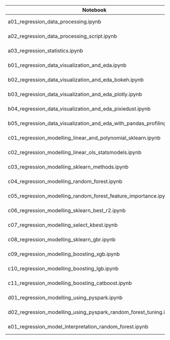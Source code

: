 |  Notebook | Rendered   | Description  |  Author |
|---|---|---|---|
| a01_regression_data_processing.ipynb  | [ipynb](https://github.com/bhishanpdl/Project_House_Price_Prediction/blob/master/notebooks/a01_regression_data_processing.ipynb), [rendered](https://nbviewer.jupyter.org/github/bhishanpdl/Project_House_Price_Prediction/blob/master/notebooks/a01_regression_data_processing.ipynb)  |   | [Bhishan Poudel](https://bhishanpdl.github.io/)  |
| a02_regression_data_processing_script.ipynb  | [ipynb](https://github.com/bhishanpdl/Project_House_Price_Prediction/blob/master/notebooks/a02_regression_data_processing_script.ipynb), [rendered](https://nbviewer.jupyter.org/github/bhishanpdl/Project_House_Price_Prediction/blob/master/notebooks/a02_regression_data_processing_script.ipynb)  |   | [Bhishan Poudel](https://bhishanpdl.github.io/)  |
| a03_regression_statistics.ipynb  | [ipynb](https://github.com/bhishanpdl/Project_House_Price_Prediction/blob/master/notebooks/a03_regression_statistics.ipynb), [rendered](https://nbviewer.jupyter.org/github/bhishanpdl/Project_House_Price_Prediction/blob/master/notebooks/a03_regression_statistics.ipynb)  |   | [Bhishan Poudel](https://bhishanpdl.github.io/)  |
| b01_regression_data_visualization_and_eda.ipynb  | [ipynb](https://github.com/bhishanpdl/Project_House_Price_Prediction/blob/master/notebooks/b01_regression_data_visualization_and_eda.ipynb), [rendered](https://nbviewer.jupyter.org/github/bhishanpdl/Project_House_Price_Prediction/blob/master/notebooks/b01_regression_data_visualization_and_eda.ipynb)  |   | [Bhishan Poudel](https://bhishanpdl.github.io/)  |
| b02_regression_data_visualization_and_eda_bokeh.ipynb  | [ipynb](https://github.com/bhishanpdl/Project_House_Price_Prediction/blob/master/notebooks/b02_regression_data_visualization_and_eda_bokeh.ipynb), [rendered](https://nbviewer.jupyter.org/github/bhishanpdl/Project_House_Price_Prediction/blob/master/notebooks/b02_regression_data_visualization_and_eda_bokeh.ipynb)  |   | [Bhishan Poudel](https://bhishanpdl.github.io/)  |
| b03_regression_data_visualization_and_eda_plotly.ipynb  | [ipynb](https://github.com/bhishanpdl/Project_House_Price_Prediction/blob/master/notebooks/b03_regression_data_visualization_and_eda_plotly.ipynb), [rendered](https://nbviewer.jupyter.org/github/bhishanpdl/Project_House_Price_Prediction/blob/master/notebooks/b03_regression_data_visualization_and_eda_plotly.ipynb)  |   | [Bhishan Poudel](https://bhishanpdl.github.io/)  |
| b04_regression_data_visualization_and_eda_pixiedust.ipynb  | [ipynb](https://github.com/bhishanpdl/Project_House_Price_Prediction/blob/master/notebooks/b04_regression_data_visualization_and_eda_pixiedust.ipynb), [rendered](https://nbviewer.jupyter.org/github/bhishanpdl/Project_House_Price_Prediction/blob/master/notebooks/b04_regression_data_visualization_and_eda_pixiedust.ipynb)  |   | [Bhishan Poudel](https://bhishanpdl.github.io/)  |
| b05_regression_data_visualization_and_eda_with_pandas_profiling.ipynb  | [ipynb](https://github.com/bhishanpdl/Project_House_Price_Prediction/blob/master/notebooks/b05_regression_data_visualization_and_eda_with_pandas_profiling.ipynb), [rendered](https://nbviewer.jupyter.org/github/bhishanpdl/Project_House_Price_Prediction/blob/master/notebooks/b05_regression_data_visualization_and_eda_with_pandas_profiling.ipynb)  |   | [Bhishan Poudel](https://bhishanpdl.github.io/)  |
| c01_regression_modelling_linear_and_polynomial_sklearn.ipynb  | [ipynb](https://github.com/bhishanpdl/Project_House_Price_Prediction/blob/master/notebooks/c01_regression_modelling_linear_and_polynomial_sklearn.ipynb), [rendered](https://nbviewer.jupyter.org/github/bhishanpdl/Project_House_Price_Prediction/blob/master/notebooks/c01_regression_modelling_linear_and_polynomial_sklearn.ipynb)  |   | [Bhishan Poudel](https://bhishanpdl.github.io/)  |
| c02_regression_modelling_linear_ols_statsmodels.ipynb  | [ipynb](https://github.com/bhishanpdl/Project_House_Price_Prediction/blob/master/notebooks/c02_regression_modelling_linear_ols_statsmodels.ipynb), [rendered](https://nbviewer.jupyter.org/github/bhishanpdl/Project_House_Price_Prediction/blob/master/notebooks/c02_regression_modelling_linear_ols_statsmodels.ipynb)  |   | [Bhishan Poudel](https://bhishanpdl.github.io/)  |
| c03_regression_modelling_sklearn_methods.ipynb  | [ipynb](https://github.com/bhishanpdl/Project_House_Price_Prediction/blob/master/notebooks/c03_regression_modelling_sklearn_methods.ipynb), [rendered](https://nbviewer.jupyter.org/github/bhishanpdl/Project_House_Price_Prediction/blob/master/notebooks/c03_regression_modelling_sklearn_methods.ipynb)  |   | [Bhishan Poudel](https://bhishanpdl.github.io/)  |
| c04_regression_modelling_random_forest.ipynb  | [ipynb](https://github.com/bhishanpdl/Project_House_Price_Prediction/blob/master/notebooks/c04_regression_modelling_random_forest.ipynb), [rendered](https://nbviewer.jupyter.org/github/bhishanpdl/Project_House_Price_Prediction/blob/master/notebooks/c04_regression_modelling_random_forest.ipynb)  |   | [Bhishan Poudel](https://bhishanpdl.github.io/)  |
| c05_regression_modelling_random_forest_feature_importance.ipynb  | [ipynb](https://github.com/bhishanpdl/Project_House_Price_Prediction/blob/master/notebooks/c05_regression_modelling_random_forest_feature_importance.ipynb), [rendered](https://nbviewer.jupyter.org/github/bhishanpdl/Project_House_Price_Prediction/blob/master/notebooks/c05_regression_modelling_random_forest_feature_importance.ipynb)  |   | [Bhishan Poudel](https://bhishanpdl.github.io/)  |
| c06_regression_modelling_sklearn_best_r2.ipynb  | [ipynb](https://github.com/bhishanpdl/Project_House_Price_Prediction/blob/master/notebooks/c06_regression_modelling_sklearn_best_r2.ipynb), [rendered](https://nbviewer.jupyter.org/github/bhishanpdl/Project_House_Price_Prediction/blob/master/notebooks/c06_regression_modelling_sklearn_best_r2.ipynb)  |   | [Bhishan Poudel](https://bhishanpdl.github.io/)  |
| c07_regression_modelling_select_kbest.ipynb  | [ipynb](https://github.com/bhishanpdl/Project_House_Price_Prediction/blob/master/notebooks/c07_regression_modelling_select_kbest.ipynb), [rendered](https://nbviewer.jupyter.org/github/bhishanpdl/Project_House_Price_Prediction/blob/master/notebooks/c07_regression_modelling_select_kbest.ipynb)  |   | [Bhishan Poudel](https://bhishanpdl.github.io/)  |
| c08_regression_modelling_sklearn_gbr.ipynb  | [ipynb](https://github.com/bhishanpdl/Project_House_Price_Prediction/blob/master/notebooks/c08_regression_modelling_sklearn_gbr.ipynb), [rendered](https://nbviewer.jupyter.org/github/bhishanpdl/Project_House_Price_Prediction/blob/master/notebooks/c08_regression_modelling_sklearn_gbr.ipynb)  |   | [Bhishan Poudel](https://bhishanpdl.github.io/)  |
| c09_regression_modelling_boosting_xgb.ipynb  | [ipynb](https://github.com/bhishanpdl/Project_House_Price_Prediction/blob/master/notebooks/c09_regression_modelling_boosting_xgb.ipynb), [rendered](https://nbviewer.jupyter.org/github/bhishanpdl/Project_House_Price_Prediction/blob/master/notebooks/c09_regression_modelling_boosting_xgb.ipynb)  |   | [Bhishan Poudel](https://bhishanpdl.github.io/)  |
| c10_regression_modelling_boosting_lgb.ipynb  | [ipynb](https://github.com/bhishanpdl/Project_House_Price_Prediction/blob/master/notebooks/c10_regression_modelling_boosting_lgb.ipynb), [rendered](https://nbviewer.jupyter.org/github/bhishanpdl/Project_House_Price_Prediction/blob/master/notebooks/c10_regression_modelling_boosting_lgb.ipynb)  |   | [Bhishan Poudel](https://bhishanpdl.github.io/)  |
| c11_regression_modelling_boosting_catboost.ipynb  | [ipynb](https://github.com/bhishanpdl/Project_House_Price_Prediction/blob/master/notebooks/c11_regression_modelling_boosting_catboost.ipynb), [rendered](https://nbviewer.jupyter.org/github/bhishanpdl/Project_House_Price_Prediction/blob/master/notebooks/c11_regression_modelling_boosting_catboost.ipynb)  |   | [Bhishan Poudel](https://bhishanpdl.github.io/)  |
| d01_regression_modelling_using_pyspark.ipynb  | [ipynb](https://github.com/bhishanpdl/Project_House_Price_Prediction/blob/master/notebooks/d01_regression_modelling_using_pyspark.ipynb), [rendered](https://nbviewer.jupyter.org/github/bhishanpdl/Project_House_Price_Prediction/blob/master/notebooks/d01_regression_modelling_using_pyspark.ipynb)  |   | [Bhishan Poudel](https://bhishanpdl.github.io/)  |
| d02_regression_modelling_using_pyspark_random_forest_tuning.ipynb  | [ipynb](https://github.com/bhishanpdl/Project_House_Price_Prediction/blob/master/notebooks/d02_regression_modelling_using_pyspark_random_forest_tuning.ipynb), [rendered](https://nbviewer.jupyter.org/github/bhishanpdl/Project_House_Price_Prediction/blob/master/notebooks/d02_regression_modelling_using_pyspark_random_forest_tuning.ipynb)  |   | [Bhishan Poudel](https://bhishanpdl.github.io/)  |
| e01_regression_model_interpretation_random_forest.ipynb  | [ipynb](https://github.com/bhishanpdl/Project_House_Price_Prediction/blob/master/notebooks/e01_regression_model_interpretation_random_forest.ipynb), [rendered](https://nbviewer.jupyter.org/github/bhishanpdl/Project_House_Price_Prediction/blob/master/notebooks/e01_regression_model_interpretation_random_forest.ipynb)  |   | [Bhishan Poudel](https://bhishanpdl.github.io/)  |
